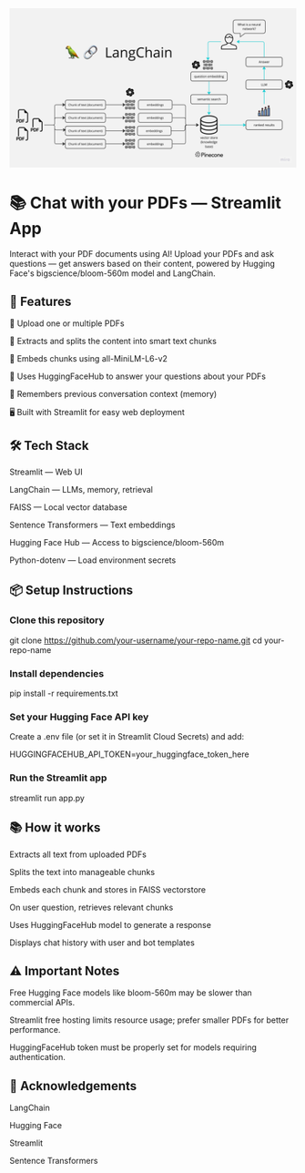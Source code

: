 ![AI chat diagram](/PDF-LangChain.jpg)
# 📚 Chat with your PDFs — Streamlit App
Interact with your PDF documents using AI!
Upload your PDFs and ask questions — get answers based on their content, powered by Hugging Face's bigscience/bloom-560m model and LangChain.

## 🚀 Features

📄 Upload one or multiple PDFs

🧠 Extracts and splits the content into smart text chunks

🔎 Embeds chunks using all-MiniLM-L6-v2

🤖 Uses HuggingFaceHub to answer your questions about your PDFs

🧵 Remembers previous conversation context (memory)

🖥️ Built with Streamlit for easy web deployment

## 🛠️ Tech Stack
Streamlit — Web UI

LangChain — LLMs, memory, retrieval

FAISS — Local vector database

Sentence Transformers — Text embeddings

Hugging Face Hub — Access to bigscience/bloom-560m

Python-dotenv — Load environment secrets

## 📦 Setup Instructions

### Clone this repository

git clone https://github.com/your-username/your-repo-name.git
cd your-repo-name

### Install dependencies

pip install -r requirements.txt

### Set your Hugging Face API key

Create a .env file (or set it in Streamlit Cloud Secrets) and add:

HUGGINGFACEHUB_API_TOKEN=your_huggingface_token_here

### Run the Streamlit app

streamlit run app.py

## 📚 How it works
Extracts all text from uploaded PDFs

Splits the text into manageable chunks

Embeds each chunk and stores in FAISS vectorstore

On user question, retrieves relevant chunks

Uses HuggingFaceHub model to generate a response

Displays chat history with user and bot templates

## ⚠️ Important Notes
Free Hugging Face models like bloom-560m may be slower than commercial APIs.

Streamlit free hosting limits resource usage; prefer smaller PDFs for better performance.

HuggingFaceHub token must be properly set for models requiring authentication.

## 🤝 Acknowledgements
LangChain

Hugging Face

Streamlit

Sentence Transformers
